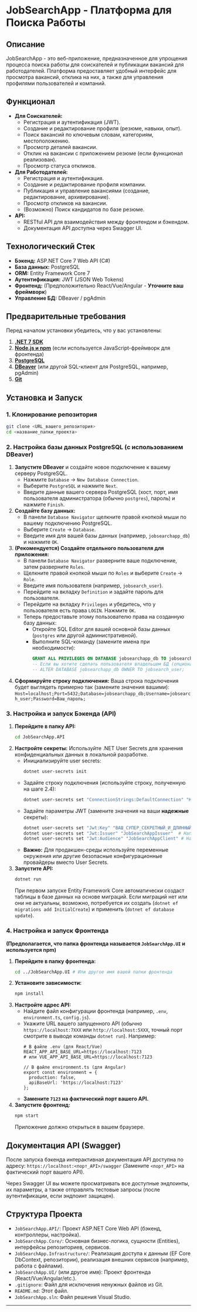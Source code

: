  # JobSearchApp - Платформа для Поиска Работы

## Описание

JobSearchApp - это веб-приложение, предназначенное для упрощения процесса поиска работы для соискателей и публикации вакансий для работодателей. Платформа предоставляет удобный интерфейс для просмотра вакансий, отклика на них, а также для управления профилями пользователей и компаний.

## Функционал

*   **Для Соискателей:**
    *   Регистрация и аутентификация (JWT).
    *   Создание и редактирование профиля (резюме, навыки, опыт).
    *   Поиск вакансий по ключевым словам, категориям, местоположению.
    *   Просмотр деталей вакансии.
    *   Отклик на вакансии с приложением резюме (если функционал реализован).
    *   Просмотр статуса откликов.
*   **Для Работодателей:**
    *   Регистрация и аутентификация.
    *   Создание и редактирование профиля компании.
    *   Публикация и управление вакансиями (создание, редактирование, архивирование).
    *   Просмотр откликов на вакансии.
    *   (Возможно) Поиск кандидатов по базе резюме.
*   **API:**
    *   RESTful API для взаимодействия между фронтендом и бэкендом.
    *   Документация API доступна через Swagger UI.

## Технологический Стек

*   **Бэкенд:** ASP.NET Core 7 Web API (C#)
*   **База данных:** PostgreSQL
*   **ORM:** Entity Framework Core 7
*   **Аутентификация:** JWT (JSON Web Tokens)
*   **Фронтенд:** (Предположительно React/Vue/Angular - **Уточните ваш фреймворк**)
*   **Управление БД:** DBeaver / pgAdmin

## Предварительные требования

Перед началом установки убедитесь, что у вас установлены:

1.  **[.NET 7 SDK](https://dotnet.microsoft.com/download/dotnet/7.0)**
2.  **[Node.js и npm](https://nodejs.org/)** (если используется JavaScript-фреймворк для фронтенда)
3.  **[PostgreSQL](https://www.postgresql.org/download/)**
4.  **[DBeaver](https://dbeaver.io/download/)** (или другой SQL-клиент для PostgreSQL, например, pgAdmin)
5.  **[Git](https://git-scm.com/downloads)**

## Установка и Запуск

### 1. Клонирование репозитория

```bash
git clone <URL_вашего_репозитория>
cd <название_папки_проекта>
```

### 2. Настройка базы данных PostgreSQL (с использованием DBeaver)

1.  **Запустите DBeaver** и создайте новое подключение к вашему серверу PostgreSQL.
    *   Нажмите `Database` -> `New Database Connection`.
    *   Выберите `PostgreSQL` и нажмите `Next`.
    *   Введите данные вашего сервера PostgreSQL (хост, порт, имя пользователя администратора (обычно `postgres`), пароль) и нажмите `Finish`.
2.  **Создайте базу данных:**
    *   В панели `Database Navigator` щелкните правой кнопкой мыши по вашему подключению PostgreSQL.
    *   Выберите `Create` -> `Database`.
    *   Введите имя для вашей базы данных (например, `jobsearchapp_db`) и нажмите `OK`.
3.  **(Рекомендуется) Создайте отдельного пользователя для приложения:**
    *   В панели `Database Navigator` разверните ваше подключение, затем разверните `Roles`.
    *   Щелкните правой кнопкой мыши по `Roles` и выберите `Create` -> `Role`.
    *   Введите имя пользователя (например, `jobsearch_user`).
    *   Перейдите на вкладку `Definition` и задайте пароль для пользователя.
    *   Перейдите на вкладку `Privileges` и убедитесь, что у пользователя есть права `LOGIN`. Нажмите `OK`.
    *   Теперь предоставьте этому пользователю права на созданную базу данных:
        *   Откройте SQL Editor для вашей основной базы данных (`postgres` или другой административной).
        *   Выполните SQL-команду (замените имена при необходимости):
            ```sql
            GRANT ALL PRIVILEGES ON DATABASE jobsearchapp_db TO jobsearch_user;
            -- Если вы хотите сделать пользователя владельцем БД (опционально):
            -- ALTER DATABASE jobsearchapp_db OWNER TO jobsearch_user;
            ```
4.  **Сформируйте строку подключения:**
    Ваша строка подключения будет выглядеть примерно так (замените значения вашими):
    `Host=localhost;Port=5432;Database=jobsearchapp_db;Username=jobsearch_user;Password=Ваш_пароль;`

### 3. Настройка и запуск Бэкенда (API)

1.  **Перейдите в папку API:**
    ```bash
    cd JobSearchApp.API
    ```
2.  **Настройте секреты:**
    Используйте .NET User Secrets для хранения конфиденциальных данных в локальной разработке.
    *   Инициализируйте user secrets:
        ```bash
        dotnet user-secrets init
        ```
    *   Задайте строку подключения (используйте строку, полученную на шаге 2.4):
        ```bash
        dotnet user-secrets set "ConnectionStrings:DefaultConnection" "Host=localhost;Port=5432;Database=jobsearchapp_db;Username=jobsearch_user;Password=Ваш_пароль;"
        ```
    *   Задайте параметры JWT (замените значения на ваши **надежные** секреты):
        ```bash
        dotnet user-secrets set "Jwt:Key" "ВАШ_СУПЕР_СЕКРЕТНЫЙ_И_ДЛИННЫЙ_КЛЮЧ_ДЛЯ_ПОДПИСИ_JWT"
        dotnet user-secrets set "Jwt:Issuer" "JobSearchAppIssuer"  # Например
        dotnet user-secrets set "Jwt:Audience" "JobSearchAppClient" # Например
        ```
    *   **Важно:** Для продакшен-среды используйте переменные окружения или другие безопасные конфигурационные провайдеры вместо User Secrets.
3.  **Запустите API:**
    ```bash
    dotnet run
    ```
    При первом запуске Entity Framework Core автоматически создаст таблицы в базе данных на основе миграций. Если миграций нет или они не актуальны, возможно, потребуется их создать (`dotnet ef migrations add InitialCreate`) и применить (`dotnet ef database update`).

### 4. Настройка и запуск Фронтенда

**(Предполагается, что папка фронтенда называется `JobSearchApp.UI` и используется npm)**

1.  **Перейдите в папку фронтенда:**
    ```bash
    cd ../JobSearchApp.UI # Или другое имя вашей папки фронтенда
    ```
2.  **Установите зависимости:**
    ```bash
    npm install
    ```
3.  **Настройте адрес API:**
    *   Найдите файл конфигурации фронтенда (например, `.env`, `environment.ts`, `config.js`).
    *   Укажите URL вашего запущенного API (обычно `https://localhost:7XXX` или `http://localhost:5XXX`, точный порт смотрите в выводе команды `dotnet run`). Например:
        ```
        # В файле .env (для React/Vue)
        REACT_APP_API_BASE_URL=https://localhost:7123
        # или VUE_APP_API_BASE_URL=https://localhost:7123

        // В файле environment.ts (для Angular)
        export const environment = {
          production: false,
          apiBaseUrl: 'https://localhost:7123'
        };
        ```
    *   **Замените `7123` на фактический порт вашего API.**
4.  **Запустите фронтенд:**
    ```bash
    npm start
    ```
    Приложение должно открыться в вашем браузере.

## Документация API (Swagger)

После запуска бэкенда интерактивная документация API доступна по адресу:
`https://localhost:<порт_API>/swagger`
(Замените `<порт_API>` на фактический порт вашего API).

Через Swagger UI вы можете просматривать все доступные эндпоинты, их параметры, а также отправлять тестовые запросы (после аутентификации, если эндпоинт защищен).

## Структура Проекта

*   `JobSearchApp.API/`: Проект ASP.NET Core Web API (бэкенд, контроллеры, настройка).
*   `JobSearchApp.Core/`: Основная бизнес-логика, сущности (Entities), интерфейсы репозиториев, сервисов.
*   `JobSearchApp.Infrastructure/`: Реализация доступа к данным (EF Core DbContext, репозитории), реализация внешних сервисов (например, работа с файлами).
*   `JobSearchApp.UI/` (или другое имя): Проект фронтенда (React/Vue/Angular/etc.).
*   `.gitignore`: Файл для исключения ненужных файлов из Git.
*   `README.md`: Этот файл.
*   `JobSearchApp.sln`: Файл решения Visual Studio.

---
